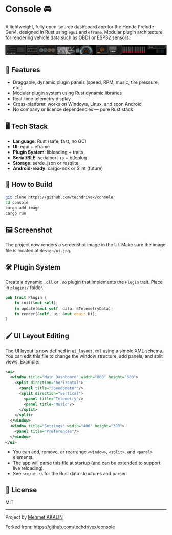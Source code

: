 # Console 🚘

A lightweight, fully open-source dashboard app for the Honda Prelude Gen4, designed in Rust using `egui` and `eframe`. Modular plugin architecture for rendering vehicle data such as OBD1 or ESP32 sensors.

![screenshot](design/ui.jpg)

## 🎯 Features

- Draggable, dynamic plugin panels (speed, RPM, music, tire pressure, etc.)
- Modular plugin system using Rust dynamic libraries
- Real-time telemetry display
- Cross-platform: works on Windows, Linux, and soon Android
- No company or licence dependencies — pure Rust stack

## 🖥️ Tech Stack

- **Language**: Rust (safe, fast, no GC)
- **UI**: egui + eframe
- **Plugin System**: libloading + traits
- **Serial/BLE**: serialport-rs + btleplug
- **Storage**: serde_json or rusqlite
- **Android-ready**: cargo-ndk or Slint (future)

## 🔌 How to Build

```bash
git clone https://github.com/techdrivex/console
cd console
cargo add image
cargo run
```

## 🖼️ Screenshot

The project now renders a screenshot image in the UI. Make sure the image file is located at `design/ui.jpg`.

## 🛠 Plugin System

Create a dynamic `.dll` or `.so` plugin that implements the `Plugin` trait. Place in `plugins/` folder.

```rust
pub trait Plugin {
    fn init(&mut self);
    fn update(&mut self, data: &TelemetryData);
    fn render(&self, ui: &mut egui::Ui);
}
```

## 🖌️ UI Layout Editing

The UI layout is now defined in `ui_layout.xml` using a simple XML schema. You can edit this file to change the window structure, add panels, and split views. Example:

```xml
<ui>
  <window title="Main Dashboard" width="800" height="600">
    <split direction="horizontal">
      <panel title="Speedometer"/>
      <split direction="vertical">
        <panel title="Telemetry"/>
        <panel title="Music"/>
      </split>
    </split>
  </window>
  <window title="Settings" width="400" height="300">
    <panel title="Preferences"/>
  </window>
</ui>
```

- You can add, remove, or rearrange `<window>`, `<split>`, and `<panel>` elements.
- The app will parse this file at startup (and can be extended to support live reloading).
- See `src/ui.rs` for the Rust data structures and parser.

## 📜 License

MIT

---

Project by [Mehmet AKALIN](https://github.com/makalin)

Forked from: https://github.com/techdrivex/console